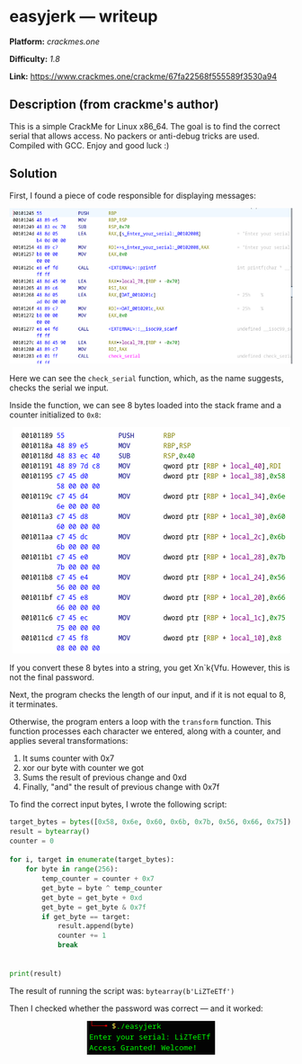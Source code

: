 # easyjerk — writeup

**Platform:** *crackmes.one*

**Difficulty:** *1.8*

**Link:** https://www.crackmes.one/crackme/67fa22568f555589f3530a94


## Description (from crackme's author)

This is a simple CrackMe for Linux x86_64. The goal is to find the correct serial that allows access. No packers or anti-debug tricks are used. Compiled with GCC. Enjoy and good luck :)

## Solution

First, I found a piece of code responsible for displaying messages:

<p align="center">
<img src="../resources/crackmes.one/easyjerk0.png" alt="Piece of disassembly with output"/>
</p>

Here we can see the `check_serial` function, which, as the name suggests, checks the serial we input.

Inside the function, we can see 8 bytes loaded into the stack frame and a counter initialized to `0x8`:

<p align="center">
<img src="../resources/crackmes.one/easyjerk1.png" alt="Piece of disassembly with bytes"/>
</p>

If you convert these 8 bytes into a string, you get Xn\`k{Vfu. However, this is not the final password.

Next, the program checks the length of our input, and if it is not equal to 8, it terminates.

Otherwise, the program enters a loop with the `transform` function. This function processes each character we entered, along with a counter, and applies several transformations:

1. It sums counter with 0x7
2. xor our byte with counter we got
3. Sums the result of previous change and 0xd
4. Finally, "and" the result of previous change with 0x7f

To find the correct input bytes, I wrote the following script:

```python
target_bytes = bytes([0x58, 0x6e, 0x60, 0x6b, 0x7b, 0x56, 0x66, 0x75])
result = bytearray()
counter = 0

for i, target in enumerate(target_bytes):
	for byte in range(256):
		temp_counter = counter + 0x7
		get_byte = byte ^ temp_counter
		get_byte = get_byte + 0xd
		get_byte = get_byte & 0x7f
		if get_byte == target:
			result.append(byte)
			counter += 1
			break
			
			
print(result)
```
The result of running the script was: `bytearray(b'LiZTeETf')`

Then I checked whether the password was correct — and it worked:

<p align="center">
<img src="../resources/crackmes.one/easyjerk2.png" alt="The result with the correct password"/>
</p>
